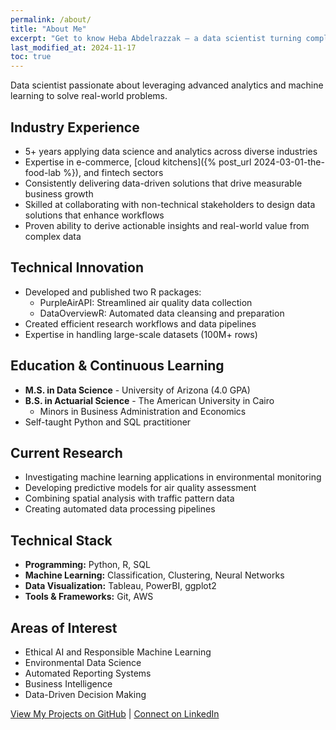 ```yaml
---
permalink: /about/
title: "About Me"
excerpt: "Get to know Heba Abdelrazzak — a data scientist turning complex data into actionable insights."
last_modified_at: 2024-11-17
toc: true
---
```


Data scientist passionate about leveraging advanced analytics and machine learning to solve real-world problems.

## Industry Experience

- 5+ years applying data science and analytics across diverse industries
- Expertise in e-commerce, [cloud kitchens]({% post_url 2024-03-01-the-food-lab %}), and fintech sectors
- Consistently delivering data-driven solutions that drive measurable business growth
- Skilled at collaborating with non-technical stakeholders to design data solutions that enhance workflows
- Proven ability to derive actionable insights and real-world value from complex data

## Technical Innovation

- Developed and published two R packages:
  - PurpleAirAPI: Streamlined air quality data collection
  - DataOverviewR: Automated data cleansing and preparation
- Created efficient research workflows and data pipelines
- Expertise in handling large-scale datasets (100M+ rows)

## Education & Continuous Learning

- **M.S. in Data Science** - University of Arizona (4.0 GPA)
- **B.S. in Actuarial Science** - The American University in Cairo
  - Minors in Business Administration and Economics
- Self-taught Python and SQL practitioner

## Current Research

- Investigating machine learning applications in environmental monitoring
- Developing predictive models for air quality assessment
- Combining spatial analysis with traffic pattern data
- Creating automated data processing pipelines

## Technical Stack

- **Programming:** Python, R, SQL
- **Machine Learning:** Classification, Clustering, Neural Networks
- **Data Visualization:** Tableau, PowerBI, ggplot2
- **Tools & Frameworks:** Git, AWS

## Areas of Interest

- Ethical AI and Responsible Machine Learning
- Environmental Data Science
- Automated Reporting Systems
- Business Intelligence
- Data-Driven Decision Making

[View My Projects on GitHub](https://github.com/heba-razzak) | [Connect on LinkedIn](http://linkedin.com/in/hrazzak)
